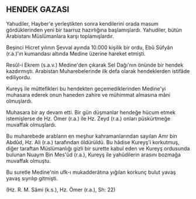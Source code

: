## HENDEK GAZASI

Yahudiler, Hayber'e yerleştikten sonra kendilerini orada masum gördüklerinden yeni bir taarruz hazırlı­ğına başlamışlardı. Yahudiler, bütün Arabistanı Müslümanlara karşı toplamışlardır.

Beşinci Hicret yılının Şevval ayında 10.000 kişilik bir ordu, Ebû Süfyân (r.a.)'ın kumandası altında Medine üzerine hareket etmişti.

Resûl-i Ekrem (s.a.v.) Medine'den çıkarak Sel Dağı'nın önünde bir hendek kazdırmıştı. Arabistan Muharebelerinde ilk defa olarak hendeklerden istifâde ediliyordu.

Kureyş ile müttefikleri bu hendekten geçemediklerin­den Medine'yi muhasara ederek onun haneden zahire ve mühimmat almasına mâni olmuşlardı.

Muhasara bir ay devam etti. Bir gün düşmanlar hen­değe hücum etmek istemişlerse de Hz. Ömer (r.a.) ile Hz. Zeyd (r.a.) onları püskürtmeğe muvaffak olmuşlar­dı.

Bu muharebede arablann en meşhur kahramanların­dan sayılan Amr bin Abdûd, Hz. Ali (r.a.) tarafından öldürüldü. Bu hâdise Kureyş'i korkutmuş, diğer taraf­tan Müslümanlığı gizli bir surette kabul eden ve Ku­reyş ordusunda bulunan Nuaym Bin Mes'ûd (r.a.), Ku­reyş ile yahûdilerin arasını bozmağa muvaffak olmuş­tu.

Bu suretle Medine'nin ufk-ı mukadderâtına yığılan korkunç bulut yavaş yavaş sıyrılıp gitmişti.

(Hz. R. M. Sâmi (k.s.), Hz. Ömer (r.a.), Sh: 22)
